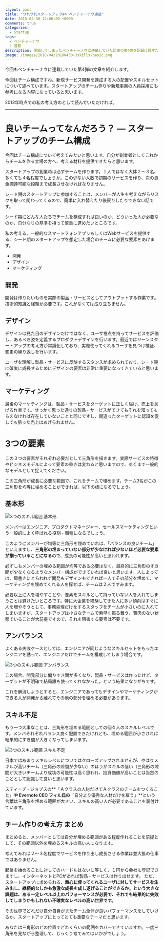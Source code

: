 ```yaml
---
layout: post
title: "つれづれスタートアップ#4 ベンチャーナウ連載"
date: 2018-04-30 12:00:00 +0900
comments: true
categories:
  - Startup
tags:
  - ベンチャーナウ
  - 連載
description: 閉鎖してしまったベンチャーナウに連載していた記事の第4弾を記録に残すために紹介してみる。タイトル「スタートアップのチーム構成」
image: /images/2018/04/20180430-3skills-basic.png
---
```

今回もベンチャーナウに連載していた第4弾の文章を紹介します。

今回はチーム構成ですね。新規サービス開発を達成する人の配置やスキルセットについて述べています。スタートアップのチーム作りや新規事業の人員採用にも参考になる内容になっていると思います。

2013年時点での私の考え方のとして読んでいただければ。

---

# 良いチームってなんだろう？ ― スタートアップのチーム構成

今回はチーム構成について考えてみたいと思います。自分が創業者としてこれからチームを作る立場の方へ、考える材料を提供できたらと思います。

スタートアップの創業時は必ずチームを作ります。１人ではなく大体２～３名、多くても４名程度でしょうか。この少ない人数で初期のサービスを作り、次の資金調達可能な段階まで成長させなければなりません。

シード期のスタートアップに参加することは、メンバーが人生を考えながらリスクを取って関わってくるので、簡単に入れ替えたり後戻りしたりできない話です。

シード期にどんな人たちでチームを構成すれば良いのか、どういった人が必要なのか、自分なりの基準を持って慎重に進めたいところです。


私の考える、一般的なスマートフォンアプリもしくはWebサービスを提供する、シード期のスタートアップを想定した場合のチームに必要な要素をあげます。

* 開発
* デザイン
* マーケティング

## 開発

開発は作りたいものを実際の製品・サービスとしてアウトプットする作業です。技術的知識と経験が必要です。これがなくては成り立ちません。

## デザイン

デザインは見た目のデザインだけではなく、ユーザ視点を持ってサービスを評価し、あるべき姿を定義するプロダクトデザインを行います。最近ではリーンスタートアップの考え方が常識化しており、実際使ってくれるユーザを見つけ検証、変更の繰り返しを行います。

ユーザを理解し製品・サービスに反映するスタンスが求められており、シード期に確実に成長するためにデザインの要素は非常に重要になってきていると思います。

## マーケティング

最後のマーケティングは、製品・サービスをターゲットに正しく届け、売上をあげる作業です。せっかく思った通りの製品・サービスができてもそれを知ってもらえなければ存在していないことと同じですし、間違ったターゲットに認知を促しても狙った売上はあげられません。

# 3つの要素

この３つの要素がそれぞれ必要だとして三角形を描きます。実際サービスの特徴やビジネスモデルによって要素の重きは変わると思いますので、あくまで一般的なモデルとして捉えてください。

この三角形が成長に必要な範囲で、これをチームで埋めます。チーム3名がこの三角形を均等に埋めることができれば、以下の様になるでしょう。

## 基本形

![3つのスキル範囲 基本形](/images/2018/04/20180430-3skills-basic.png)

メンバーはエンジニア、プロダクトマネージャー、セールスマーケティングという一般的によく呼ばれる役割・職種になるでしょう。

このようにメンバーが均等に三角形を埋めていれば、「バランスの良いチーム」といえますし、**三角形の埋まっていない部分が少なければ少ないほど必要な要素が揃っていることになる**ので、成長の可能性が高いと思われます。

必ずしもメンバーの埋める範囲が均等である必要はなく、最終的に三角形のすき間が少なくなるようなメンバー構成ができていれば良いと思います。人によっては、肩書きにとらわれず開発もデザインもできれば一人でその部分を埋めて、マーケティングを埋めてくれる人を探せば、チームは２人ですみます。

必要以上に人を増やすことや、要素をスキルとして持っていない人を入れてしまうことは避けたいところです。特に大企業を経験してきた人に多い傾向はすぐに人を増やそうとして、事務処理だけをするスタッフをチームが小さいのに入れてしまいますが、スタートアップは小さなチームで素早く振る舞う、贅肉のない状態でいることが大前提ですので、それを阻害する要素は不要です。

## アンバランス

よくある失敗ケースとしては、エンジニアが同じようなスキルセットをもったエンジニアを誘って、エンジニアだけでチームを構成してしまう場合です。

![3つのスキル範囲 アンバランス](/images/2018/04/20180430-3skills-unbalance.png)

この場合、開発部分に偏りすき間が多くなり、製品・サービスは作ったけど、ターゲットが不明確で結局誰も使ってくれなかった。という結果になりがちです。

これを解消しようとすると、エンジニアであってもデザインやマーケティングができる人が開発から離れてその他の部分を埋める必要があります。

## スキル不足

もう一つ大事なことは、三角形を埋める範囲としての個々人のスキルレベルです。メンバそれぞれバランス良く配置できたけれども、埋める範囲が小さければ結果的にすき間が大きくなってしまいます。

![3つのスキル範囲 スキル不足](/images/2018//04/20180430-3skills-short.png)

日本ではあまりスキルレベルについてはクローズアップされませんが、やはりスキルが高いチーム（三角形の隙間が少ない）のほうがスキルの低い（三角形の隙間が大きいチームより成功の可能性は高く思われ、投資価値が高いことは当然のこととして認識して良いと思います。

スティーブ・ジョブスの**「Ａクラスの人材だけでＡクラスのチームをつくること」**や Evernote CEO フィル氏の**「自分より優秀な人材だけを雇う」**という言葉は三角形を埋める範囲が大きい、スキルの高い人が必要であることを裏付けています。

## チーム作りの考え方 まとめ

まとめると、メンバーとしては自分が埋める範囲がある程度作れることを前提として、その範囲以外を埋めるスキルの高い人になります。

考えてみれば２～３名程度でサービスを作り出し成長させる作業は並大抵の仕事ではありません。

起業を始めることに対してのハードルはないに等しく、１円から会社も登記できますし、インターネットとPCがあれば製品・サービスは作り出せます。
ただ、スタートアップに求められる、**熱心に使ってくれるユーザに対してサービスを生み出し、継続的なしかも急激な成長を成し遂げることができるか。という大きな課題は、ある一定レベル以上のパフォーマンスが必要で、それでも結果的に失敗してしまうかもしれない不確実なレベルの高い世界です。**

その世界でどれだけ自分自身がまたチーム全体が良いパフォーマンスをしていけるか、スタートアップにとってとても重要なテーマだと思います。


あなたは三角形のどの位置でどれくらいの範囲をカバーできていますか。一度三角形を見ながら整理して、じっくり考てみてはいかがでしょう。
